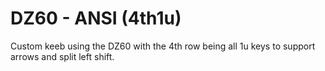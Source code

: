 # DZ60 - ANSI (4th1u)

Custom keeb using the DZ60 with the 4th row being all 1u keys to support arrows
and split left shift.

